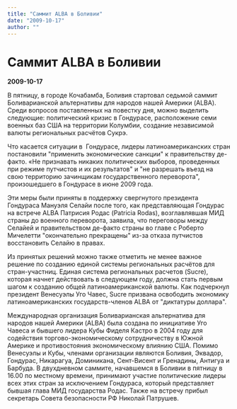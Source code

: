 ```yaml
---
title: "Саммит ALBA в Боливии"
date: "2009-10-17"
author: ""
---
```


# Саммит ALBA в Боливии

**2009-10-17** 

В пятницу, в городе Кочабамба, Боливия стартовал седьмой саммит Боливарианской альтернативы для народов нашей Америки (ALBA). Среди вопросов поставленных на повестку дня, можно выделить следующие: политический кризис в Гондурасе, расположение семи военных баз США на территории Колумбии, создание независимой валюты региональных расчётов Сукрэ.

Что касается ситуации в  Гондурасе, лидеры латиноамериканских стран постановили "применить экономические санкции" к правительству де-факто. «Не признавать никаких политических выборов, проведенных при режиме путчистов и их результатов" и "не разрешать въезд на свою территорию зачинщикам государственного переворота", произошедшего в Гондурасе в июне 2009 года.

Эти меры были приняты в поддержку свергнутого президента Гондураса Мануэля Селайи после того, как представляющая Гондурас на встрече ALBA Патрисия Родас (Patricia Rodas), возглавлявшая МИД страны до военного переворота, заявила, что переговоры между Селайей и правительством де-факто страны во главе с Роберто Мичелетти "окончательно прекращены" из-за отказа путчистов восстановить Селайю в правах.

Из принятых решений можно также отметить не менее важное решение по созданию единой системы региональных расчётов для стран-участниц. Единая система региональных расчетов (Sucre), которая начнет действовать в следующем году, должна стать первым шагом к созданию общей латиноамериканской валюты. Как подчеркнул президент Венесуэлы Уго Чавес, Sucre призвана освободить экономику латиноамериканских государств-членов ALBA от "диктатуры доллара".

Международная организация Боливарианская альтернатива для народов нашей Америки (ALBA) была создана по инициативе Уго Чавеса и бывшего лидера Кубы Фиделя Кастро в 2004 году для содействия торгово-экономическому сотрудничеству в Южной Америке и противостояния экономическому влиянию США. Помимо Венесуэлы и Кубы, членами организации являются Боливия, Эквадор, Гондурас, Никарагуа, Доминикана, Сент-Висент и Гренадины, Антигуа и Барбуда. В двухдневном саммите, начавшемся в Боливии в пятницу в 16.00 по местному времени, принимают участие политические лидеры всех этих стран за исключением Гондураса, который представляет бывшая глава МИД государства Родас. Также на встречу прибыл секретарь Совета безопасности РФ Николай Патрушев.